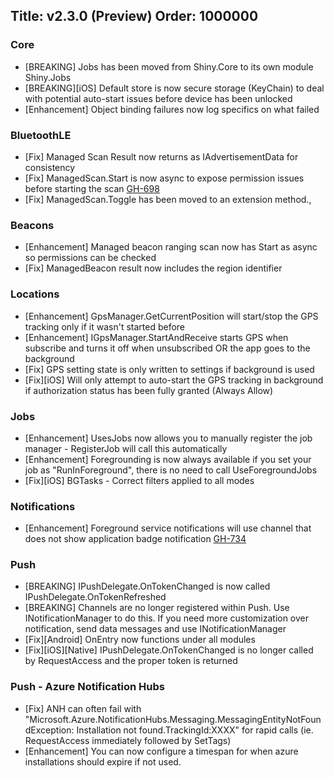 Title: v2.3.0 (Preview)
Order: 1000000
---

### Core
* [BREAKING] Jobs has been moved from Shiny.Core to its own module Shiny.Jobs
* [BREAKING][iOS] Default store is now secure storage (KeyChain) to deal with potential auto-start issues before device has been unlocked
* [Enhancement] Object binding failures now log specifics on what failed

### BluetoothLE
* [Fix] Managed Scan Result now returns as IAdvertisementData for consistency
* [Fix] ManagedScan.Start is now async to expose permission issues before starting the scan [GH-698](https://github.com/shinyorg/shiny/issues/698)
* [Fix] ManagedScan.Toggle has been moved to an extension method.,

### Beacons
* [Enhancement] Managed beacon ranging scan now has Start as async so permissions can be checked
* [Fix] ManagedBeacon result now includes the region identifier

### Locations
* [Enhancement] GpsManager.GetCurrentPosition will start/stop the GPS tracking only if it wasn't started before
* [Enhancement] IGpsManager.StartAndReceive starts GPS when subscribe and turns it off when unsubscribed OR the app goes to the background
* [Fix] GPS setting state is only written to settings if background is used
* [Fix][iOS] Will only attempt to auto-start the GPS tracking in background if authorization status has been fully granted (Always Allow)

### Jobs
* [Enhancement] UsesJobs now allows you to manually register the job manager - RegisterJob will call this automatically
* [Enhancement] Foregrounding is now always available if you set your job as "RunInForeground", there is no need to call UseForegroundJobs
* [Fix][iOS] BGTasks - Correct filters applied to all modes

### Notifications
* [Enhancement] Foreground service notifications will use channel that does not show application badge notification [GH-734](https://github.com/shinyorg/shiny/issues/734)

### Push
* [BREAKING] IPushDelegate.OnTokenChanged is now called IPushDelegate.OnTokenRefreshed
* [BREAKING] Channels are no longer registered within Push.  Use INotificationManager to do this.  If you need more customization over notification, send data messages and use INotificationManager
* [Fix][Android] OnEntry now functions under all modules
* [Fix][iOS][Native] IPushDelegate.OnTokenChanged is no longer called by RequestAccess and the proper token is returned

### Push - Azure Notification Hubs
* [Fix] ANH can often fail with "Microsoft.Azure.NotificationHubs.Messaging.MessagingEntityNotFoundException: Installation not found.TrackingId:XXXX" for rapid calls (ie. RequestAccess immediately followed by SetTags)
* [Enhancement] You can now configure a timespan for when azure installations should expire if not used. 